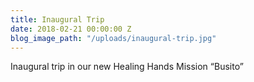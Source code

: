 ```yaml
---
title: Inaugural Trip
date: 2018-02-21 00:00:00 Z
blog_image_path: "/uploads/inaugural-trip.jpg"
---
```


Inaugural trip in our new Healing Hands Mission “Busito”